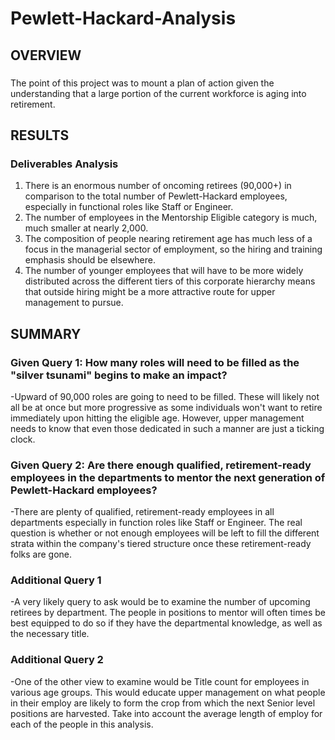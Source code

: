 # Pewlett-Hackard-Analysis

## OVERVIEW
###
The point of this project was to mount a plan of action given the understanding that a large portion of the current workforce is aging into retirement.
## RESULTS
### Deliverables Analysis
1. There is an enormous number of oncoming retirees (90,000+) in comparison to the total number of Pewlett-Hackard employees, especially in functional roles like Staff or Engineer.
2. The number of employees in the Mentorship Eligible category is much, much smaller at nearly 2,000.
3. The composition of people nearing retirement age has much less of a focus in the managerial sector of employment, so the hiring and training emphasis should be elsewhere.
4. The number of younger employees that will have to be more widely distributed across the different tiers of this corporate hierarchy means that outside hiring might be a more attractive route for upper management to pursue.
## SUMMARY
### Given Query 1: How many roles will need to be filled as the "silver tsunami" begins to make an impact?
-Upward of 90,000 roles are going to need to be filled. These will likely not all be at once but more progressive as some individuals won't want to retire immediately upon hitting the eligible age. However, upper management needs to know that even those dedicated in such a manner are just a ticking clock.
### Given Query 2: Are there enough qualified, retirement-ready employees in the departments to mentor the next generation of Pewlett-Hackard employees?
-There are plenty of qualified, retirement-ready employees in all departments especially in function roles like Staff or Engineer. The real question is whether or not enough employees will be left to fill the different strata within the company's tiered structure once these retirement-ready folks are gone.
### Additional Query 1
-A very likely query to ask would be to examine the number of upcoming retirees by department. The people in positions to mentor will often times be best equipped to do so if they have the departmental knowledge, as well as the necessary title.
### Additional Query 2
-One of the other view to examine would be Title count for employees in various age groups. This would educate upper management on what people in their employ are likely to form the crop from which the next Senior level positions are harvested. Take into account the average length of employ for each of the people in this analysis.